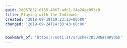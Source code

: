```yaml
---
guid: 2d057832-6155-4967-adc1-24a24ae993e0
title: Playing with the Indieweb
created: '2018-09-19T19:23:13+00:00'
changed: '2019-09-24T14:33:43+00:00'


bookmark_of: 'https://noti.st/srushe/7D5URN#sHRVd6k'
---
```




